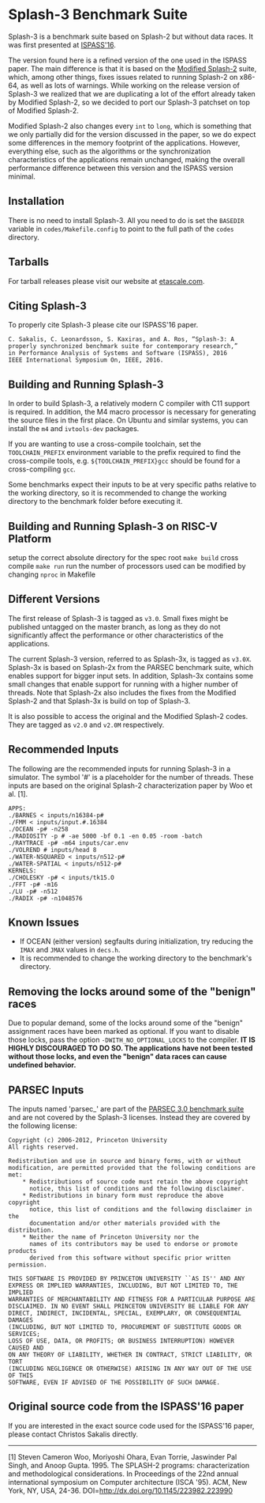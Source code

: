 Splash-3 Benchmark Suite
========================

Splash-3 is a benchmark suite based on Splash-2 but without data races. It was
first presented at [ISPASS'16](http://ieeexplore.ieee.org/abstract/document/7482078/).

The version found here is a refined version of the one used in the ISPASS paper.
The main difference is that it is based on the [Modified
Splash-2](http://www.capsl.udel.edu/splash/index.html) suite, which, among other
things, fixes issues related to running Splash-2 on x86-64, as well as lots of
warnings.  While working on the release version of Splash-3 we realized that we
are duplicating a lot of the effort already taken by Modified Splash-2, so we
decided to port our Splash-3 patchset on top of Modified Splash-2. 

Modified Splash-2 also changes every `int` to `long`, which is something that we
only partially did for the version discussed in the paper, so we do expect some
differences in the memory footprint of the applications. However, everything
else, such as the algorithms or the synchronization characteristics of the
applications remain unchanged, making the overall performance difference between
this version and the ISPASS version minimal.

## Installation

There is no need to install Splash-3. All you need to do is set the `BASEDIR`
variable in `codes/Makefile.config` to point to the full path of the `codes`
directory.

## Tarballs

For tarball releases please visit our website at
[etascale.com](https://argodsm.com/software/splash-3.html).

## Citing Splash-3

To properly cite Splash-3 please cite our ISPASS'16 paper.

	C. Sakalis, C. Leonardsson, S. Kaxiras, and A. Ros, “Splash-3: A
	properly synchronized benchmark suite for contemporary research,”
	in Performance Analysis of Systems and Software (ISPASS), 2016
	IEEE International Symposium On, IEEE, 2016.

## Building and Running Splash-3

In order to build Splash-3, a relatively modern C compiler with C11 support is
required. In addition, the M4 macro processor is necessary for generating the
source files in the first place. On Ubuntu and similar systems, you can install
the `m4` and `ivtools-dev` packages.

If you are wanting to use a cross-compile toolchain, set the `TOOLCHAIN_PREFIX`
environment variable to the prefix required to find the cross-compile tools,
e.g. `${TOOLCHAIN_PREFIX}gcc` should be found for a cross-compiling `gcc`.

Some benchmarks expect their inputs to be at very specific paths relative to the
working directory, so it is recommended to change the working directory to the
benchmark folder before executing it.

## Building and Running Splash-3 on RISC-V Platform
setup the correct absolute directory for the spec root
`make build` cross compile
`make run` run 
the number of processors used can be modified by changing `nproc` in Makefile

## Different Versions

The first release of Splash-3 is tagged as `v3.0`. Small fixes might be
published untagged on the master branch, as long as they do not significantly
affect the performance or other characteristics of the applications.

The current Splash-3 version, referred to as Splash-3x, is tagged as `v3.0X`.
Splash-3x is based on Splash-2x from the PARSEC benchmark suite, which enables
support for bigger input sets. In addition, Splash-3x contains some small
changes that enable support for running with a higher number of threads. Note
that Splash-2x also includes the fixes from the Modified Splash-2 and that
Splash-3x is build on top of Splash-3.

It is also possible to access the original and the Modified Splash-2 codes.
They are tagged as `v2.0` and `v2.0M` respectively.

## Recommended Inputs

The following are the recommended inputs for running Splash-3 in a simulator.
The symbol '#' is a placeholder for the number of threads. These inputs are
based on the original Splash-2 characterization paper by Woo et al. [1].

	APPS:
	./BARNES < inputs/n16384-p#
	./FMM < inputs/input.#.16384
	./OCEAN -p# -n258
	./RADIOSITY -p # -ae 5000 -bf 0.1 -en 0.05 -room -batch
	./RAYTRACE -p# -m64 inputs/car.env
	./VOLREND # inputs/head 8
	./WATER-NSQUARED < inputs/n512-p#
	./WATER-SPATIAL < inputs/n512-p#
	KERNELS:
	./CHOLESKY -p# < inputs/tk15.O
	./FFT -p# -m16
	./LU -p# -n512
	./RADIX -p# -n1048576

## Known Issues

* If OCEAN (either version) segfaults during initialization, try reducing the
  `IMAX` and `JMAX` values in `decs.h`.
* It is recommended to change the working directory to the benchmark's
  directory.



## Removing the locks around some of the "benign" races

Due to popular demand, some of the locks around some of the "benign" assignment
races have been marked as optional. If you want to disable those locks, pass the
option `-DWITH_NO_OPTIONAL_LOCKS` to the compiler. **IT IS HIGHLY DISCOURAGED TO
DO SO. The applications have not been tested without those locks, and even the
"benign" data races can cause undefined behavior.**

## PARSEC Inputs

The inputs named 'parsec\_' are part of the [PARSEC 3.0 benchmark
suite](http://parsec.cs.princeton.edu/) and are not covered by the Splash-3
licenses. Instead they are covered by the following license:

```
Copyright (c) 2006-2012, Princeton University
All rights reserved.

Redistribution and use in source and binary forms, with or without
modification, are permitted provided that the following conditions are met:
    * Redistributions of source code must retain the above copyright
      notice, this list of conditions and the following disclaimer.
    * Redistributions in binary form must reproduce the above copyright
      notice, this list of conditions and the following disclaimer in the
      documentation and/or other materials provided with the distribution.
    * Neither the name of Princeton University nor the
      names of its contributors may be used to endorse or promote products
      derived from this software without specific prior written permission.

THIS SOFTWARE IS PROVIDED BY PRINCETON UNIVERSITY ``AS IS'' AND ANY
EXPRESS OR IMPLIED WARRANTIES, INCLUDING, BUT NOT LIMITED TO, THE IMPLIED
WARRANTIES OF MERCHANTABILITY AND FITNESS FOR A PARTICULAR PURPOSE ARE
DISCLAIMED. IN NO EVENT SHALL PRINCETON UNIVERSITY BE LIABLE FOR ANY
DIRECT, INDIRECT, INCIDENTAL, SPECIAL, EXEMPLARY, OR CONSEQUENTIAL DAMAGES
(INCLUDING, BUT NOT LIMITED TO, PROCUREMENT OF SUBSTITUTE GOODS OR SERVICES;
LOSS OF USE, DATA, OR PROFITS; OR BUSINESS INTERRUPTION) HOWEVER CAUSED AND
ON ANY THEORY OF LIABILITY, WHETHER IN CONTRACT, STRICT LIABILITY, OR TORT
(INCLUDING NEGLIGENCE OR OTHERWISE) ARISING IN ANY WAY OUT OF THE USE OF THIS
SOFTWARE, EVEN IF ADVISED OF THE POSSIBILITY OF SUCH DAMAGE.
```

## Original source code from the ISPASS'16 paper

If you are interested in the exact source code used for the ISPASS'16 paper,
please contact Christos Sakalis directly.

---

[1] Steven Cameron Woo, Moriyoshi Ohara, Evan Torrie, Jaswinder Pal Singh, and
Anoop Gupta. 1995. The SPLASH-2 programs: characterization and methodological
considerations. In Proceedings of the 22nd annual international symposium on
Computer architecture (ISCA '95). ACM, New York, NY, USA, 24-36.
DOI=http://dx.doi.org/10.1145/223982.223990 
